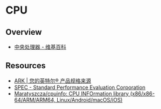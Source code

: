 # CPU

## Overview

- [中央处理器 - 维基百科](https://zh.wikipedia.org/wiki/%E4%B8%AD%E5%A4%AE%E5%A4%84%E7%90%86%E5%99%A8)

## Resources

- [ARK | 您的英特尔® 产品规格来源](http://ark.intel.com/zh-cn)
- [SPEC - Standard Performance Evaluation Corporation](https://www.spec.org/)
- [Maratyszcza/cpuinfo: CPU INFOrmation library (x86/x86-64/ARM/ARM64, Linux/Android/macOS/iOS)](https://github.com/Maratyszcza/cpuinfo)
